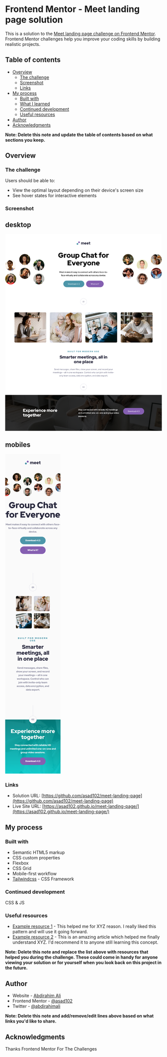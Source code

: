 # Frontend Mentor - Meet landing page solution

This is a solution to the [Meet landing page challenge on Frontend Mentor](https://www.frontendmentor.io/challenges/meet-landing-page-rbTDS6OUR). Frontend Mentor challenges help you improve your coding skills by building realistic projects. 

## Table of contents

- [Overview](#overview)
  - [The challenge](#the-challenge)
  - [Screenshot](#screenshot)
  - [Links](#links)
- [My process](#my-process)
  - [Built with](#built-with)
  - [What I learned](#what-i-learned)
  - [Continued development](#continued-development)
  - [Useful resources](#useful-resources)
- [Author](#author)
- [Acknowledgments](#acknowledgments)

**Note: Delete this note and update the table of contents based on what sections you keep.**

## Overview

### The challenge

Users should be able to:

- View the optimal layout depending on their device's screen size
- See hover states for interactive elements

### Screenshot

## desktop
![./assets/img/Screenshot.png](./assets/img/Screenshot.png)

## mobiles
![./assets/img/Screenshotmobile.png](./assets/img/Screenshotmobile.png)

### Links

- Solution URL: [https://github.com/asad102/meet-landing-page](https://github.com/asad102/meet-landing-page)
- Live Site URL: [https://asad102.github.io/meet-landing-page/](https://asad102.github.io/meet-landing-page/)

## My process

### Built with

- Semantic HTML5 markup
- CSS custom properties
- Flexbox
- CSS Grid
- Mobile-first workflow
-  [Tailwindcss](https://tailwindcss.com/) - CSS Framework


### Continued development

CSS & JS

### Useful resources

- [Example resource 1](https://www.example.com) - This helped me for XYZ reason. I really liked this pattern and will use it going forward.
- [Example resource 2](https://www.example.com) - This is an amazing article which helped me finally understand XYZ. I'd recommend it to anyone still learning this concept.

**Note: Delete this note and replace the list above with resources that helped you during the challenge. These could come in handy for anyone viewing your solution or for yourself when you look back on this project in the future.**

## Author

- Website - [Abdirahim Ali](https://www.abdirahimali.com)
- Frontend Mentor - [@asad102](https://www.frontendmentor.io/profile/asad102)
- Twitter - [@abdirahimali](https://x.com/abdirahimali)

**Note: Delete this note and add/remove/edit lines above based on what links you'd like to share.**

## Acknowledgments

Thanks Frontend Mentor For The Challenges

